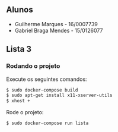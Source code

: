 ## Alunos
* Guilherme Marques - 16/0007739
* Gabriel Braga Mendes - 15/0126077

## Lista 3

### Rodando o projeto

Execute os seguintes comandos:
```bash
$ sudo docker-compose build
$ sudo apt-get install x11-xserver-utils
$ xhost +
```

Rode o projeto:
```bash
$ sudo docker-compose run lista
```